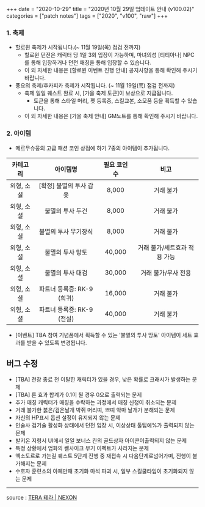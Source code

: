 +++
date = "2020-10-29"
title = "2020년 10월 29일 업데이트 안내 (v100.02)"
categories = ["patch notes"]
tags = ["2020", "v100", "raw"]
+++

### 1. 축제
- 할로윈 축제가 시작됩니다.(~ 11월 19일(목) 점검 전까지)
  - 할로윈 던전은 캐릭터 당 1일 3회 입장이 가능하며, 마녀의성 [티티아나] NPC를 통해 입장하거나 던전 매칭을 통해 입장할 수 있습니다.
  - 이 외 자세한 내용은 [할로윈 이벤트 진행 안내] 공지사항을 통해 확인해 주시기 바랍니다.
- 풍요의 축제/후카피카 축제가 시작됩니다. (~ 11월 19일(목) 점검 전까지)
  - 축제 일일 퀘스트 완료 시, [가을 축제 토큰]이 보상으로 지급됩니다.
    - 토큰을 통해 스타일 머리, 펫 등록증, 스킬교본, 소모품 등을 획득할 수 있습니다.
  - 이 외 자세한 내용은 [가을 축제 안내] GM노트를 통해 확인해 주시기 바랍니다.
 
### 2. 아이템
- 메르무슈뭉의 고급 패션 코인 상점에 하기 7종의 아이템이 추가됩니다.

| 카테고리 | 아이템명 | 필요 코인 수 | 비고 |
| :-: | :-: | :-: | :-: |
| 외형, 소셜 | [확정] 불멸의 투사 갑옷 | 8,000 | 거래 불가 |
| 외형, 소셜 | 불멸의 투사 두건 | 8,000 | 거래 불가 |
| 외형, 소셜 | 불멸의 투사 무기장식 | 8,000 | 거래 불가 |
| 외형, 소셜 | 불멸의 투사 망토 | 40,000 | 거래 불가/세트효과 적용 가능 |
| 외형, 소셜 | 불멸의 투사 대검 | 30,000 | 거래 불가/무사 전용 |
| 외형, 소셜 | 파트너 등록증: RK-9 (희귀) | 16,000 | 거래 불가 |
| 외형, 소셜 | 파트너 등록증: RK-9 (전설) | 40,000 | 거래 불가 |

- [이벤트] TBA 참여 기념품에서 획득할 수 있는 '불멸의 투사 망토' 아이템이 세트 효과를 받을 수 있도록 변경됩니다.
 
## 버그 수정

- [TBA] 전장 종료 전 이탈한 캐릭터가 있을 경우, 낮은 확률로 크래시가 발생하는 문제
- [TBA] 룬 효과 합계가 0.1이 될 경우 0으로 출력되는 문제
- 추가 매칭 캐릭터가 매칭을 수락하는 과정에서 매칭 신청이 취소되는 문제
- 거래 불가한 붉은/검은날개 박쥐 머리띠, 쁘띠 악마 날개가 분해되는 문제
- 자신의 HP표시 옵션 설정이 유지되지 않는 문제
- 인술사 검기술 활성화 상태에서 던전 입장 시, 이상상태 툴팁에%가 출력되지 않는 문제
- 발키온 지령서 UI에서 일일 보너스 칸의 골드상자 아이콘이출력되지 않는 문제
- 특정 상황에서 업화의 켈사이크 무기 이펙트가 사라지는 문제
- 엑소도르로 가는길 퀘스트 5단계 진행 중 재접속 시 다음단계로넘어가며, 진행이 불가해지는 문제
- 수호자 훈련소의 아페만패 초기화 마석 파괴 시, 일부 스킬쿨타임이 초기화되지 않는 문제

----

source : [TERA 테라 | NEXON](http://tera.nexon.com/news/update/view.aspx?n4articlesn=454)
